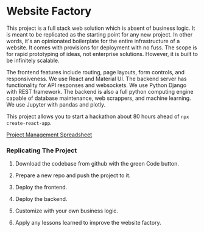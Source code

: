 # Website Factory

This project is a full stack web solution which is absent of business logic.
It is meant to be replicated as the starting point for any new project.
In other words, it's an opinionated boilerplate for the entire infrastructure of a website.
It comes with provisions for deployment with no fuss.
The scope is for rapid prototyping of ideas, not enterprise solutions. 
However, it is built to be infinitely scalable. 

The frontend features include routing, page layouts, form controls, and responsiveness.
We use React and Material UI.
The backend server has functionality for API responses and websockets.
We use Python Django with REST framework.
The backend is also a full python computing engine capable of database maintenance, web scrappers, and machine learning.
We use Jupyter with pandas and plotly.

This project allows you to start a hackathon about 80 hours ahead of `npx create-react-app`.

[Project Management Spreadsheet](https://docs.google.com/spreadsheets/d/1j07sT7-HGhPlajWFeYYBXIs4O6PKrztX-2PgnuVeJPA/edit#gid=1591015716)

### Replicating The Project

1. Download the codebase from github with the green Code button.

2. Prepare a new repo and push the project to it.

3. Deploy the frontend.

4. Deploy the backend.

5. Customize with your own business logic.

6. Apply any lessons learned to improve the website factory.


